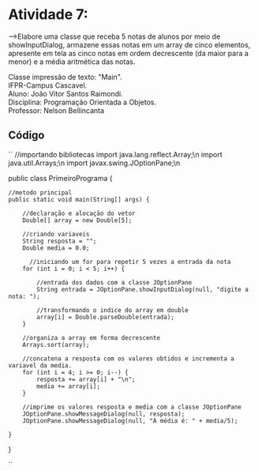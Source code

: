 # Atividade 7:

-->Elabore uma classe que receba 5 notas de alunos por meio de showInputDialog, armazene essas notas em um array de cinco elementos, apresente em tela as cinco notas em ordem decrescente (da maior para a menor) e a média aritmética das notas.

Classe impressão de texto: "Main".     
IFPR-Campus Cascavel.     
Aluno: João Vitor Santos Raimondi.     
Disciplina: Programação Orientada a Objetos.     
Professor: Nelson Bellincanta     


## Código
´´
//importando bibliotecas
import java.lang.reflect.Array;\n
import java.util.Arrays;\n
import javax.swing.JOptionPane;\n


public class PrimeiroPrograma {

    //metodo principal
    public static void main(String[] args) {
        
        //declaração e alocação do vetor
        Double[] array = new Double[5];
        
        //criando variaveis
        String resposta = "";
        Double media = 0.0;
        
          //iniciando um for para repetir 5 vezes a entrada da nota
        for (int i = 0; i < 5; i++) {
            
            //entrada dos dados com a classe JOptionPane
            String entrada = JOptionPane.showInputDialog(null, "digite a nota: ");
            
            //transformando o indice do array em double
            array[i] = Double.parseDouble(entrada);
        }

        //organiza a array em forma decrescente
        Arrays.sort(array);
        
        //concatena a resposta com os valores obtidos e incrementa a variavel da media.
        for (int i = 4; i >= 0; i--) {
            resposta += array[i] + "\n";
            media += array[i];
        }
        
        //imprime os valores resposta e media com a classe JOptionPane
        JOptionPane.showMessageDialog(null, resposta);
        JOptionPane.showMessageDialog(null, "A média é: " + media/5);
        
    }
}

´´
